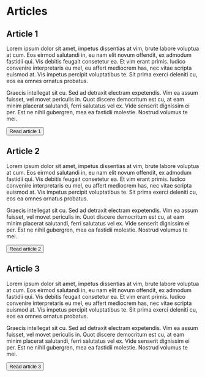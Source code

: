# Articles

## Article 1

Lorem ipsum dolor sit amet, impetus dissentias at vim, brute labore voluptua at cum. Eos eirmod salutandi in, eu nam elit novum offendit, ex admodum fastidii qui. Vis debitis feugait consetetur ea. Et vim erant primis. Iudico convenire interpretaris eu mel, eu affert mediocrem has, nec vitae scripta euismod at. Vis impetus percipit voluptatibus te. Sit prima exerci deleniti cu, eos ea omnes ornatus probatus.

Graecis intellegat sit cu. Sed ad detraxit electram expetendis. Vim ea assum fuisset, vel movet periculis in. Quot discere democritum est cu, at eam minim placerat salutandi, ferri salutatus vel ex. Vide senserit dignissim ei per. Est ne nihil gubergren, mea ea fastidii molestie. Nostrud volumus te mei.

<button id="read-article-1">Read article 1</button>

## Article 2

Lorem ipsum dolor sit amet, impetus dissentias at vim, brute labore voluptua at cum. Eos eirmod salutandi in, eu nam elit novum offendit, ex admodum fastidii qui. Vis debitis feugait consetetur ea. Et vim erant primis. Iudico convenire interpretaris eu mel, eu affert mediocrem has, nec vitae scripta euismod at. Vis impetus percipit voluptatibus te. Sit prima exerci deleniti cu, eos ea omnes ornatus probatus.

Graecis intellegat sit cu. Sed ad detraxit electram expetendis. Vim ea assum fuisset, vel movet periculis in. Quot discere democritum est cu, at eam minim placerat salutandi, ferri salutatus vel ex. Vide senserit dignissim ei per. Est ne nihil gubergren, mea ea fastidii molestie. Nostrud volumus te mei.

<button id="read-article-2">Read article 2</button>

## Article 3

Lorem ipsum dolor sit amet, impetus dissentias at vim, brute labore voluptua at cum. Eos eirmod salutandi in, eu nam elit novum offendit, ex admodum fastidii qui. Vis debitis feugait consetetur ea. Et vim erant primis. Iudico convenire interpretaris eu mel, eu affert mediocrem has, nec vitae scripta euismod at. Vis impetus percipit voluptatibus te. Sit prima exerci deleniti cu, eos ea omnes ornatus probatus.

Graecis intellegat sit cu. Sed ad detraxit electram expetendis. Vim ea assum fuisset, vel movet periculis in. Quot discere democritum est cu, at eam minim placerat salutandi, ferri salutatus vel ex. Vide senserit dignissim ei per. Est ne nihil gubergren, mea ea fastidii molestie. Nostrud volumus te mei.

<button id="read-article-3">Read article 3</button>
